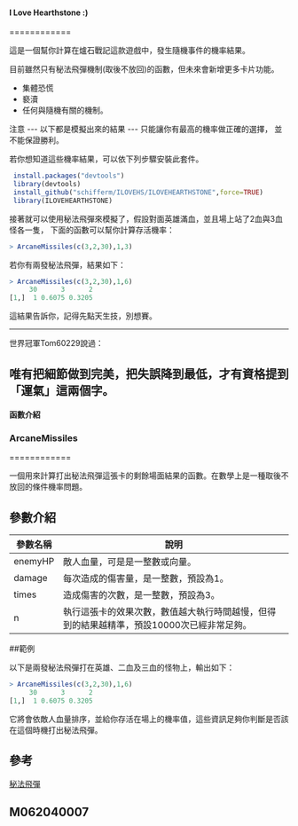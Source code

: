 #### I Love Hearthstone :)
============

這是一個幫你計算在爐石戰記這款遊戲中，發生隨機事件的機率結果。

目前雖然只有秘法飛彈機制(取後不放回)的函數，但未來會新增更多卡片功能。

  * 集體恐慌
  * 褻瀆
  * 任何與隨機有關的機制。

注意 --- 以下都是模擬出來的結果 --- 只能讓你有最高的機率做正確的選擇，
並不能保證勝利。

若你想知道這些機率結果，可以依下列步驟安裝此套件。
~~~R
 install.packages("devtools")
 library(devtools)
 install_github("schifferm/ILOVEHS/ILOVEHEARTHSTONE",force=TRUE)
 library(ILOVEHEARTHSTONE)
~~~
接著就可以使用秘法飛彈來模擬了，假設對面英雄滿血，並且場上站了2血與3血怪各一隻，
下面的函數可以幫你計算存活機率：

~~~R
> ArcaneMissiles(c(3,2,30),1,3)
~~~
若你有兩發秘法飛彈，結果如下：

~~~R
> ArcaneMissiles(c(3,2,30),1,6)
     30      3      2
[1,]  1 0.6075 0.3205
~~~
這結果告訴你，記得先點天生技，別想賽。
***
世界冠軍Tom60229說過：

## 唯有把細節做到完美，把失誤降到最低，才有資格提到「運氣」這兩個字。

#### 函數介紹

### ArcaneMissiles
============

一個用來計算打出秘法飛彈這張卡的剩餘場面結果的函數。在數學上是一種取後不放回的條件機率問題。

## 參數介紹 

| 參數名稱 | 說明 |
| ------ | ----------- |
| enemyHP   | 敵人血量，可是是一整數或向量。 |
| damage | 每次造成的傷害量，是一整數，預設為1。 |
| times    | 造成傷害的次數，是一整數，預設為3。 |
| n    | 執行這張卡的效果次數，數值越大執行時間越慢，但得到的結果越精準，預設10000次已經非常足夠。 |

##範例

以下是兩發秘法飛彈打在英雄、二血及三血的怪物上，輸出如下：

~~~R
> ArcaneMissiles(c(3,2,30),1,6)
     30      3      2
[1,]  1 0.6075 0.3205
~~~

它將會依敵人血量排序，並給你存活在場上的機率值，這些資訊足夠你判斷是否該在這個時機打出秘法飛彈。

## 參考

[秘法飛彈](https://playhearthstone.com/zh-tw/cards/564-arcane-missiles)

## M062040007
